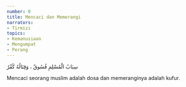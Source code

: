 ```yaml
---
number: 0
title: Mencaci dan Memerangi
narrators:
- Tirmizi
topics:
- Kemanusiaan
- Mengumpat
- Perang
---
```


<p lang="ar">
سِبَابُ الْمُسْلِمِ فُسُوقٌ ، وَقِتَالُهُ كُفْرٌ
</p>

Mencaci seorang muslim adalah dosa dan memeranginya adalah kufur.
